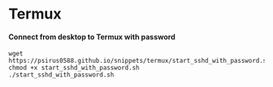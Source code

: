 # Termux

#### Connect from desktop to Termux with password
    wget https://psirus0588.github.io/snippets/termux/start_sshd_with_password.sh
    chmod +x start_sshd_with_password.sh 
    ./start_sshd_with_password.sh
    
    

